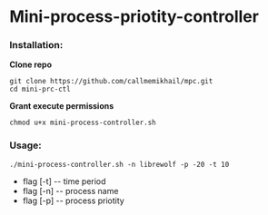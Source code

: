 
# Mini-process-priotity-controller

### Installation:

**Clone repo**
```
git clone https://github.com/callmemikhail/mpc.git
cd mini-prc-ctl
```
**Grant execute permissions**
```
chmod u+x mini-process-controller.sh
```

### Usage:
```
./mini-process-controller.sh -n librewolf -p -20 -t 10
```
* flag [-t] -- time period
* flag [-n] -- process name
* flag [-p] -- process priotity

